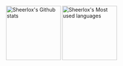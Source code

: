 [<img src="https://github-readme-stats.vercel.app/api?username=sheerlox&count_private=true&show_icons=true&hide=stars,contribs" alt="Sheerlox's Github stats" height="150px" />](https://github.com/anuraghazra/github-readme-stats)
[<img src="https://github-readme-stats.vercel.app/api/top-langs/?username=sheerlox&layout=compact" alt="Sheerlox's Most used languages" height="150px" />](https://github.com/anuraghazra/github-readme-stats)

